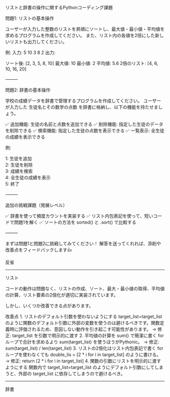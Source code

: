 リストと辞書の操作に関するPythonコーディング課題

問題1: リストの基本操作

ユーザーが入力した整数のリストを昇順にソートし、最大値・最小値・平均値を求めるプログラムを作成してください。
また、リスト内の各値を2倍にした新しいリストも出力してください。

例:
入力: 5 10 3 8 2
出力:

ソート後: [2, 3, 5, 8, 10]
最大値: 10
最小値: 2
平均値: 5.6
2倍のリスト: [4, 6, 10, 16, 20]



⸻

問題2: 辞書の基本操作

学校の成績データを辞書で管理するプログラムを作成してください。
ユーザーが入力した 生徒名とその数学の点数 を辞書に格納し、以下の機能を持たせましょう。

✅ 追加機能: 生徒の名前と点数を追加できる
✅ 削除機能: 指定した生徒のデータを削除できる
✅ 検索機能: 指定した生徒の点数を表示できる
✅ 一覧表示: 全生徒の成績を表示できる

例:

1: 生徒を追加  
2: 生徒を削除  
3: 成績を検索  
4: 全生徒の成績を表示  
5: 終了  



⸻

追加の挑戦課題（発展レベル）

✅ 辞書を使って頻度カウントを実装する
✅ リスト内包表記を使って、短いコードで問題1を解く
✅ ソートの方法を sorted() と .sort() で比較する

⸻

まずは問題1と問題2に挑戦してみてください！
解答を送ってくれれば、添削や改善点をフィードバックします👍

反省

____

リスト

コードの動作は問題なく、リストの作成、ソート、最大・最小値の取得、平均値の計算、リスト要素の2倍化が適切に実装されています。

しかし、いくつか改善できる点があります。

改善点
	1.	リストのデフォルト引数を使わないようにする
target_list=target_list のように関数のデフォルト引数に外部の変数を使うのは避けるべきです。関数定義時に評価されるため、意図しない動作を引き起こす可能性があります。
→ 修正: target_list を引数で明示的に渡す
	2.	平均値の計算を sum() で簡潔に書く
for ループで合計を求めるより sum(target_list) を使うほうがPythonic。
→ 修正: sum(target_list) / len(target_list)
	3.	リストの2倍化はリスト内包表記で書く
for ループを使わなくても double_lis = [2 * i for i in target_list] のように書ける。
→ 修正: return [2 * i for i in target_list]
	4.	関数の引数にリストを明示的に渡すようにする
関数内で target_list=target_list のようにデフォルト引数にしてしまうと、外部の target_list に依存してしまうので避けるべき。

___

辞書

